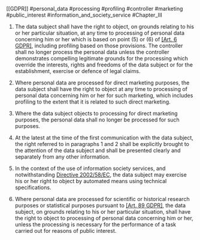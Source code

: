 [[GDPR]] #personal_data #processing #profiling #controller #marketing #public_interest #information_and_society_service #Chapter_III


1. The data subject shall have the right to object, on grounds relating to his or her particular situation, at any time to processing of personal data concerning him or her which is based on point (5) or (6) of [[Art. 6 GDPR]](1), including profiling based on those provisions. The controller shall no longer process the personal data unless the controller demonstrates compelling legitimate grounds for the processing which override the interests, rights and freedoms of the data subject or for the establishment, exercise or defence of legal claims.

2. Where personal data are processed for direct marketing purposes, the data subject shall have the right to object at any time to processing of personal data concerning him or her for such marketing, which includes profiling to the extent that it is related to such direct marketing.

3. Where the data subject objects to processing for direct marketing purposes, the personal data shall no longer be processed for such purposes.

4. At the latest at the time of the first communication with the data subject, the right referred to in paragraphs 1 and 2 shall be explicitly brought to the attention of the data subject and shall be presented clearly and separately from any other information.

5. In the context of the use of information society services, and notwithstanding [Directive 2002/58/EC](http://eur-lex.europa.eu/legal-content/EN/TXT/HTML/?uri=CELEX:32002L0058), the data subject may exercise his or her right to object by automated means using technical specifications.

6. Where personal data are processed for scientific or historical research purposes or statistical purposes pursuant to [[Art. 89 GDPR]](1), the data subject, on grounds relating to his or her particular situation, shall have the right to object to processing of personal data concerning him or her, unless the processing is necessary for the performance of a task carried out for reasons of public interest.

